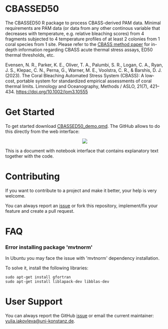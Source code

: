 # CBASSED50

The CBASSED50 R package to process CBASS-derived PAM data. Minimal requirements are PAM data (or data from any other continous variable that decreases with temperature, e.g. relative bleaching scores) from 4 fragments subjected to 4 temperature profiles of at least 2 colonies from 1 coral species from 1 site. Please refer to the [CBASS method paper](https://aslopubs.onlinelibrary.wiley.com/doi/10.1002/lom3.10555) for in-depth information regarding CBASS acute thermal stress assays, ED50 thermal thresholds, etc. 

Evensen, N. R., Parker, K. E., Oliver, T. A., Palumbi, S. R., Logan, C. A., Ryan, J. S., Klepac, C. N., Perna, G., Warner, M. E., Voolstra, C. R., & Barshis, D. J. (2023). The Coral Bleaching Automated Stress System (CBASS): A low‐cost, portable system for standardized empirical assessments of coral thermal limits. Limnology and Oceanography, Methods / ASLO, 21(7), 421–434. https://doi.org/10.1002/lom3.10555 

# Get Started

To get started download [CBASSED50_demo.qmd](https://github.com/greenjune-ship-it/CBASSED50/blob/main/CBASSED50_demo.qmd). The GitHub allows to do this directly from the web interface:

<p align="center">

<img src="https://github.com/greenjune-ship-it/CBASSED50/assets/83506881/b6c9f376-f4b6-46f8-87c2-dce0ccb50ad3"/>

</p>

This is a document with notebook interface that contains explanatory text together with the code.

# Contributing

If you want to contribute to a project and make it better, your help is very welcome.

You can always report an [issue](https://github.com/greenjune-ship-it/CBASSED50/issues) or fork this repository, implement/fix your feature and create a pull request.

# FAQ

### Error installing package 'mvtnorm'

In Ubuntu you may face the issue with 'mvtnorm' dependency installation.

To solve it, install the following libraries:

```         
sudo apt-get install gfortran
sudo apt-get install liblapack-dev libblas-dev
```

# User Support

You can always report the GitHub [issue](https://github.com/greenjune-ship-it/CBASSED50/issues) or email the current maintainer: [yulia.iakovleva\@uni-konstanz.de](mailto:yulia.iakovleva@uni-konstanz.de).
